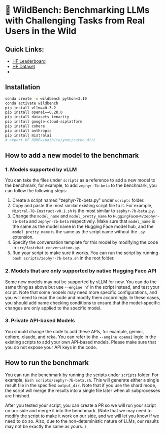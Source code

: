# 🦁 WildBench: Benchmarking LLMs with Challenging Tasks from Real Users in the Wild

## Quick Links:
- [HF Leaderboard](https://huggingface.co/spaces/allenai/WildBench)
- [HF Dataset](https://huggingface.co/datasets/allenai/WildBench)
- 


## Installation

```bash
conda create -n wildbench python=3.10
conda activate wildbench
pip install vllm==0.3.2
pip install openai==0.28.0
pip install datasets tenacity
pip install google-cloud-aiplatform
pip install cohere
pip install anthropic
pip install mistralai
# export HF_HOME=/path/to/your/cache_dir/
```

<!-- 
pip install vllm==0.3.1
pip install openai==0.28.0
pip install datasets tenacity

export HF_HOME=/net/nfs/climate/tmp_cache/
 -->


## How to add a new model to the benchmark

### 1. Models supported by vLLM

You can take the files under `scripts` as a reference to add a new model to the benchmark, for example, to add `zephyr-7b-beta` to the benchmark, you can follow the following steps:
1. Create a script named "zephyr-7b-beta.py" under `scripts` folder.
2. Copy and paste the most similar existing script file to it.  For example, `Mistral-7B-Instruct-v0.1.sh` is the most similar to `zephyr-7b-beta.py`.
3. Change the `model_name` and `model_pretty_name` to `HuggingFaceH4/zephyr-7b-beta` and `zephyr-7b-beta` respectively. Make sure that `model_name` is the same as the model name in the Hugging Face model hub, and the `model_pretty_name` is the same as the script name without the `.py` extension.
4. Specify the conversation template for this model by modifying the code in `src/fastchat_conversation.py`.
5. Run your script to make sure it works. You can run the script by running `bash scripts/zephyr-7b-beta.sh` in the root folder.

### 2. Models that are only supported by native Hugging Face API

Some new models may not be supported by vLLM for now. You can do the same thing as above but use `--engine hf` in the script instead, and test your script. Note that some models may need more specific configurations, and you will need to read the code and modify them accordingly. In these cases, you should add name checking conditions to ensure that the model-specific changes are only applied to the specific model.

### 3. Private API-based Models

You should change the code to add these APIs, for example, gemini, cohere, claude, and reka. You can refer to the `--engine openai` logic in the existing scripts to add your own API-based models. Please make sure that you do not expose your API keys in the code.

## How to run the benchmark

You can run the benchmark by running the scripts under `scripts` folder. For example, `bash scripts/zephyr-7b-beta.sh`. This will generate either a single result file in the specified `output_dir`. Note that if you use the shard mode, the script will merge the results into a single file later when all subprocesses are finished.


After you tested your script, you can create a PR so we will run your script on our side and merge it into the benchmark. (Note that we may need to modify the script to make it work on our side, and we will let you know if we need to do so. Also, due to the non-deteministic nature of LLMs, our results may not be exactly the same as yours. )









